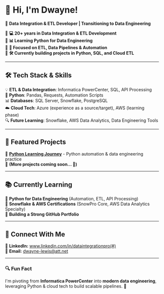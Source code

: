 # 👋 Hi, I'm Dwayne!  
🚀 **Data Integration & ETL Developer | Transitioning to Data Engineering**  

🔹 **💻 20+ years in Data Integration & ETL Development**  
🔹 **📊 Learning Python for Data Engineering**  
🔹 **🎯 Focused on ETL, Data Pipelines & Automation**  
🔹 **🛠️ Currently building projects in Python, SQL, and Cloud ETL**  

---

## 🛠️ Tech Stack & Skills  
💡 **ETL & Data Integration**: Informatica PowerCenter, SQL, API Processing  
🐍 **Python**: Pandas, Requests, Automation Scripts  
📊 **Databases**: SQL Server, Snowflake, PostgreSQL  
☁️ **Cloud Tech**: Azure (experience as a source/target), AWS (learning phase)  
🔍 **Future Learning**: Snowflake, AWS Data Analytics, Data Engineering Tools  

---

## 🚀 Featured Projects  
📌 [**Python Learning Journey**](https://github.com/yourusername/Python-Learning-Journey) - Python automation & data engineering practice  
📌 **(More projects coming soon... 🔨)**  

---

## 📚 Currently Learning  
🔹 **Python for Data Engineering** (Automation, ETL, API Processing)  
🔹 **Snowflake & AWS Certifications** (SnowPro Core, AWS Data Analytics Specialty)  
🔹 **Building a Strong GitHub Portfolio**  

---

## 🤝 Connect With Me  
🔗 **LinkedIn:** www.linkedin.com/in/dataintegrationpro(#)  
📧 **Email:** [dwayne-lewis@att.net](mailto:dwayne-lewis@att.net)  

---

### **🔍 Fun Fact**  
I'm pivoting from **Informatica PowerCenter** into **modern data engineering**, leveraging Python & cloud tech to build scalable pipelines. 🚀  


